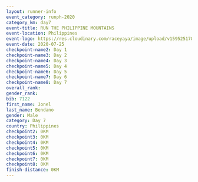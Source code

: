 ```yaml
--- 
layout: runner-info 
event_category: runph-2020 
category_km: day7
event-title: RUN THE PHILIPPINE MOUNTAINS 
event-location: Philippines 
event-logo: https://res.cloudinary.com/raceyaya/image/upload/v1595251780/logo/2020/Image_ds2u6w.jpg 
event-date: 2020-07-25 
checkpoint-name2: Day 1 
checkpoint-name3: Day 2
checkpoint-name4: Day 3
checkpoint-name5: Day 4
checkpoint-name6: Day 5
checkpoint-name7: Day 6
checkpoint-name8: Day 7
overall_rank: 
gender_rank: 
bib: 7122
first_name: Jonel
last_name: Bendano
gender: Male
category: Day 7
country: Philippines
checkpoint2: 0KM
checkpoint3: 0KM
checkpoint4: 0KM
checkpoint5: 0KM
checkpoint6: 0KM
checkpoint7: 0KM
checkpoint8: 0KM
finish-distance: 0KM
--- 
```

